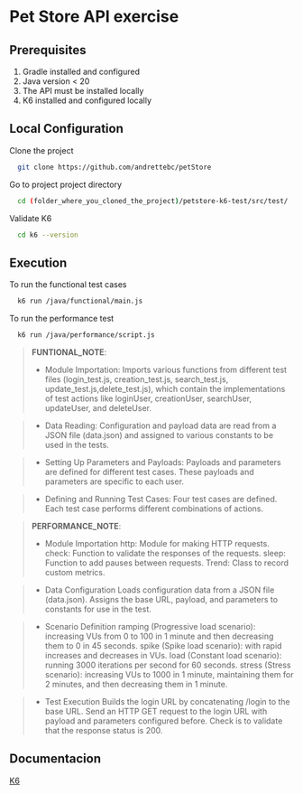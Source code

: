 # Pet Store API exercise

## Prerequisites

1. Gradle installed and configured
2. Java version < 20
3. The API must be installed locally
4. K6 installed and configured locally

## Local Configuration

Clone the project

```bash
  git clone https://github.com/andrettebc/petStore
```

Go to project project directory

```bash
  cd (folder_where_you_cloned_the_project)/petstore-k6-test/src/test/
```

Validate K6

```bash
  cd k6 --version
```

## Execution

To run the functional test cases

```bash
  k6 run /java/functional/main.js
```

To run the performance test

```bash
  k6 run /java/performance/script.js
```

> **FUNTIONAL_NOTE**:
>
> - Module Importation:
>   Imports various functions from different test files (login_test.js, creation_test.js, search_test.js, update_test.js,delete_test.js), which contain the implementations of test actions like loginUser, creationUser, searchUser, updateUser, and deleteUser.

> - Data Reading:
>   Configuration and payload data are read from a JSON file (data.json) and assigned to various constants to be used in the tests.

> - Setting Up Parameters and Payloads:
>   Payloads and parameters are defined for different test cases. These payloads and parameters are specific to each user.

> - Defining and Running Test Cases:
>   Four test cases are defined. Each test case performs different combinations of actions.

> **PERFORMANCE_NOTE**:
>
> - Module Importation
>   http: Module for making HTTP requests.
>   check: Function to validate the responses of the requests.
>   sleep: Function to add pauses between requests.
>   Trend: Class to record custom metrics.

> - Data Configuration
>   Loads configuration data from a JSON file (data.json).
>   Assigns the base URL, payload, and parameters to constants for use in the test.

> - Scenario Definition
>   ramping (Progressive load scenario): increasing VUs from 0 to 100 in 1 minute and then decreasing them to 0 in 45 seconds.
>   spike (Spike load scenario): with rapid increases and decreases in VUs.
>   load (Constant load scenario): running 3000 iterations per second for 60 seconds.
>   stress (Stress scenario): increasing VUs to 1000 in 1 minute, maintaining them for 2 minutes, and then decreasing them in 1 minute.

> - Test Execution
>   Builds the login URL by concatenating /login to the base URL.
>   Send an HTTP GET request to the login URL with payload and parameters configured before.
>   Check is to validate that the response status is 200.

## Documentacion

[K6](https://k6.io/docs/)
